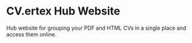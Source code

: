 # CV.ertex Hub Website

Hub website for grouping your PDF and HTML CVs in a single place and access them online.